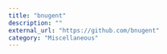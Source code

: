 ```yaml
---
title: "bnugent"
description: ""
external_url: "https://github.com/bnugent"
category: "Miscellaneous"
---
```

